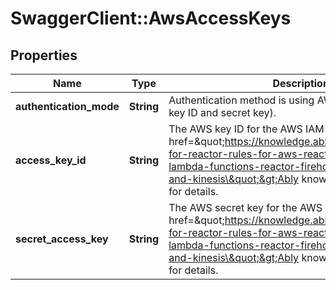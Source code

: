 # SwaggerClient::AwsAccessKeys

## Properties
Name | Type | Description | Notes
------------ | ------------- | ------------- | -------------
**authentication_mode** | **String** | Authentication method is using AWS credentials (AWS key ID and secret key). | [optional] 
**access_key_id** | **String** | The AWS key ID for the AWS IAM user. See this &lt;a href&#x3D;\&quot;https://knowledge.ably.com/authentication-for-reactor-rules-for-aws-reactor-events-for-lambda-functions-reactor-firehose-for-aws-sqs-and-kinesis\&quot;&gt;Ably knowledge base article&lt;/a&gt; for details. | 
**secret_access_key** | **String** | The AWS secret key for the AWS IAM user. See this &lt;a href&#x3D;\&quot;https://knowledge.ably.com/authentication-for-reactor-rules-for-aws-reactor-events-for-lambda-functions-reactor-firehose-for-aws-sqs-and-kinesis\&quot;&gt;Ably knowledge base article&lt;/a&gt; for details. | 

